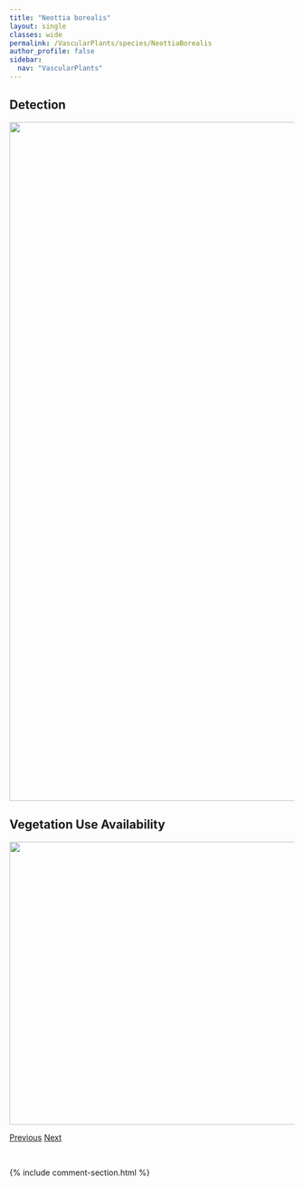 ```yaml
---
title: "Neottia borealis"
layout: single
classes: wide
permalink: /VascularPlants/species/NeottiaBorealis
author_profile: false
sidebar:
  nav: "VascularPlants"
---
```


<h2>Detection</h2>

<a href="https://drive.google.com/uc?export=view&id=19geKHgxfW_R87Hqi26J8e3ajuZ42XxOI">
<img src="https://drive.google.com/uc?export=view&id=19geKHgxfW_R87Hqi26J8e3ajuZ42XxOI" height = "1200" width = "800">
</a>


<h2>Vegetation Use Availability</h2>

<a href="https://drive.google.com/uc?export=view&id=1Ihq8hIcYih7P6obSFXet_9mR4eSHHWgO">
<img src="https://drive.google.com/uc?export=view&id=1Ihq8hIcYih7P6obSFXet_9mR4eSHHWgO" height = "500" width = "1000">
</a>


<a href="/DevelopmentWebsite/VascularPlants/species/Nemesia" class="pagination--pager" title="Nemesia">Previous</a> <a href="/DevelopmentWebsite/VascularPlants/species/NeottiaCordata" class="pagination--pager" title="Neottia cordata">Next</a>

<p>&nbsp;</p>

{% include comment-section.html %}
